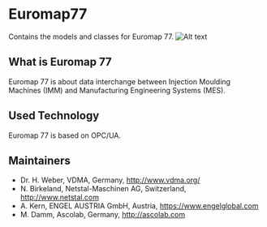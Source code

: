 # Euromap77
Contains the models and classes for Euromap 77.
![Alt text](http://www.vdma.org/image/journal/article?img_id=2281772&t=1379934742609 "Euromap - European Plastics and Rubber Machinery")

## What is Euromap 77
Euromap 77 is about data interchange between Injection Moulding Machines (IMM) and Manufacturing Engineering Systems (MES).

## Used Technology
Euromap 77 is based on OPC/UA.

## Maintainers
* Dr. H. Weber, VDMA, Germany, http://www.vdma.org/
* N. Birkeland, Netstal-Maschinen AG, Switzerland, http://www.netstal.com
* A. Kern, ENGEL AUSTRIA GmbH, Austria, https://www.engelglobal.com
* M. Damm, Ascolab, Germany, http://ascolab.com
